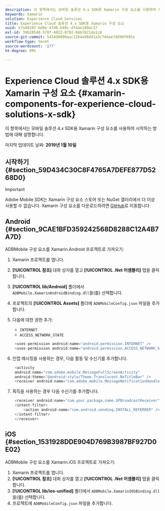 ```yaml
---
description: 이 항목에서는 모바일 솔루션 4.x SDK용 Xamarin 구성 요소를 사용하여 시작하는 방법에 대해 설명합니다.
keywords: Xamarin
solution: Experience Cloud Services
title: Experience Cloud 솔루션 4.x SDK용 Xamarin 구성 요소
uuid: e7a48107-bd0e-47d6-b49c-dfdae189ac37
exl-id: 39628548-5787-4022-8792-86b78214a1c0
source-git-commit: 5434d8809aac11b4ad6dd1a3c74dae7dd98f095a
workflow-type: tm+mt
source-wordcount: '177'
ht-degree: 99%

---
```


# Experience Cloud 솔루션 4.x SDK용 Xamarin 구성 요소 {#xamarin-components-for-experience-cloud-solutions-x-sdk}

이 항목에서는 모바일 솔루션 4.x SDK용 Xamarin 구성 요소를 사용하여 시작하는 방법에 대해 설명합니다.

마지막 업데이트 날짜: **2019년 1월 10일**

## 시작하기 {#section_59D434C30C8F4765A7DEFE877D5268D0}

>[!IMPORTANT]
>
>Adobe Mobile SDK는 Xamarin 구성 요소 스토어 또는 NuGet 갤러리에서 더 이상 사용할 수 없습니다. Xamarin 구성 요소를 다운로드하려면 [GitHub](https://github.com/Adobe-Marketing-Cloud/mobile-services)로 이동합니다.

## Android {#section_9CAE1BFD359242568D8288C12A4B7A7D}

ADBMobile 구성 요소를 Xamarin.Android 프로젝트로 가져오기:

1. Xamarin 프로젝트를 엽니다.
1. **[!UICONTROL 참조]** 대화 상자를 열고 **[!UICONTROL .Net 어셈블리]** 탭을 클릭합니다.
1. **[!UICONTROL lib/Android]** 폴더에서 `ADBMobile.XamarinAndroidBinding.dll`을(를) 선택합니다.
1. 프로젝트의 **[!UICONTROL Assets]** 폴더에 `ADBMobileConfig.json` 파일을 추가합니다.
1. 다음에 대한 권한 추가:

   * `INTERNET`
   * `ACCESS_NETWORK_STATE`

   ```java
    <uses-permission android:name="android.permission.INTERNET" />
    <uses-permission android:name="android.permission.ACCESS_NETWORK_STATE" />
   ```

1. 인앱 메시징을 사용하는 경우, 다음 활동 및 수신기를 추가합니다.

   ```java
    <activity 
    android:name="com.adobe.mobile.MessageFullScreenActivity" 
    android:theme="@android:style/Theme.Translucent.NoTitleBar" />
    <receiver android:name="com.adobe.mobile.MessageNotificationHandler" />
   ```

1. 획득을 사용하는 경우 다음 수신기를 추가합니다.

   ```java
    <receiver android:name="com.your.package.name.GPBroadcastReceiver" android:exported="true">
    <intent-filter>
        <action android:name="com.android.vending.INSTALL_REFERRER" />
    </intent-filter>
    </receiver>
   ```

## iOS {#section_1531928DDE904D769B3987BF927D0E02}

ADBMobile 구성 요소를 Xamarin.iOS 프로젝트로 가져오기:

1. Xamarin 프로젝트를 엽니다.
1. **[!UICONTROL 참조]** 대화 상자를 열고 **[!UICONTROL .Net 어셈블리]** 탭을 클릭합니다.
1. **[!UICONTROL lib/ios-unified]** 폴더에서 `ADBMobile.XamarinIOSBinding.dll`을(를) 선택합니다.
1. 프로젝트에 `ADBMobileConfig.json` 파일을 추가합니다.
